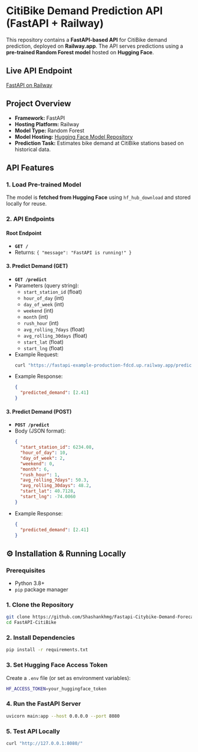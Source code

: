 # CitiBike Demand Prediction API (FastAPI + Railway)

This repository contains a **FastAPI-based API** for CitiBike demand prediction, deployed on **Railway.app**. The API serves predictions using a **pre-trained Random Forest model** hosted on **Hugging Face**.

## Live API Endpoint
[FastAPI on Railway](https://fastapi-example-production-fdcd.up.railway.app/)

## Project Overview
- **Framework:** FastAPI
- **Hosting Platform:** Railway
- **Model Type:** Random Forest
- **Model Hosting:** [Hugging Face Model Repository](https://huggingface.co/Shashankhmg/citybike-demnd-prediction)
- **Prediction Task:** Estimates bike demand at CitiBike stations based on historical data.


## API Features
### 1. Load Pre-trained Model
The model is **fetched from Hugging Face** using `hf_hub_download` and stored locally for reuse.

### 2. API Endpoints
#### Root Endpoint
- **`GET /`**
- Returns: `{ "message": "FastAPI is running!" }`

#### 3. Predict Demand (GET)
- **`GET /predict`**
- Parameters (query string):
  - `start_station_id` (float)
  - `hour_of_day` (int)
  - `day_of_week` (int)
  - `weekend` (int)
  - `month` (int)
  - `rush_hour` (int)
  - `avg_rolling_7days` (float)
  - `avg_rolling_30days` (float)
  - `start_lat` (float)
  - `start_lng` (float)
- Example Request:
  ```bash
  curl "https://fastapi-example-production-fdcd.up.railway.app/predict?start_station_id=6234.08&hour_of_day=10&day_of_week=2&weekend=0&month=6&rush_hour=1&avg_rolling_7days=50.3&avg_rolling_30days=48.2&start_lat=40.7128&start_lng=-74.0060"
  ```
- Example Response:
  ```json
  {
    "predicted_demand": [2.41]
  }
  ```

#### 3. Predict Demand (POST)
- **`POST /predict`**
- Body (JSON format):
  ```json
  {
    "start_station_id": 6234.08,
    "hour_of_day": 10,
    "day_of_week": 2,
    "weekend": 0,
    "month": 6,
    "rush_hour": 1,
    "avg_rolling_7days": 50.3,
    "avg_rolling_30days": 48.2,
    "start_lat": 40.7128,
    "start_lng": -74.0060
  }
  ```
- Example Response:
  ```json
  {
    "predicted_demand": [2.41]
  }
  ```
  
## ⚙️ Installation & Running Locally
### Prerequisites
- Python 3.8+
- `pip` package manager

### 1. Clone the Repository
```bash
git clone https://github.com/Shashankhmg/Fastapi-Citybike-Demand-Forecast.git
cd FastAPI-CitiBike
```

### 2. Install Dependencies
```bash
pip install -r requirements.txt
```

### 3. Set Hugging Face Access Token
Create a `.env` file (or set as environment variables):
```bash
HF_ACCESS_TOKEN=your_huggingface_token
```

### 4. Run the FastAPI Server
```bash
uvicorn main:app --host 0.0.0.0 --port 8080
```

### 5. Test API Locally
```bash
curl "http://127.0.0.1:8080/"
```

